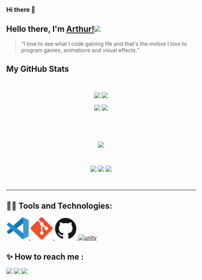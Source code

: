 ### Hi there 👋

<!--
**arthurgonze/arthurgonze** is a ✨ _special_ ✨ repository because its `README.md` (this file) appears on your GitHub profile.

Here are some ideas to get you started:

- 🔭 I’m currently working on ...
- 🌱 I’m currently learning ...
- 👯 I’m looking to collaborate on ...
- 🤔 I’m looking for help with ...
- 💬 Ask me about ...
- 📫 How to reach me: ...
- 😄 Pronouns: ...
- ⚡ Fun fact: ...
-->

## Hello there, I'm [Arthur!](https://www.linkedin.com/in/arthur-gonze-machado-890715177)<img src="https://media.giphy.com/media/hvRJCLFzcasrR4ia7z/giphy.gif" width="25px">
<blockquote><q>I love to see what I code gaining life and that's the motive I love to program games, animations and visual effects.</q></blockquote>


## My GitHub Stats
<br>
<p align="center">
 <img width="48%" src="https://github-readme-stats.vercel.app/api?username=arthurgonze&show_icons=true&theme=tokyonight&count_private=true&custom_title=@arthurgonze "> 
 <img  width="48%" src="https://github-readme-streak-stats.herokuapp.com/?user=arthurgonze&theme=tokyonight" />
</p>

<p align="center">
 <img width="400px" src="https://github-readme-stats.vercel.app/api/top-langs/?username=arthurgonze&layout=compact&theme=tokyonight&custom_title=Languages" /> 
 <img width="600px"src="https://activity-graph.herokuapp.com/graph?username=arthurgonze&theme=redical"> 
</p>

<br>

<br />

<br />
<p align=center>
  <img src="https://github-profile-trophy.vercel.app/?username=arthurgonze&theme=tokyonight&rank=SECRET,SSS,SS,S,AAA,AA,A,B" />
</p>

<br />
<p align=center>
<img src="https://badges.pufler.dev/visits/arthurgonze/arthurgonze?color=black&logo=github" />
<img src="https://komarev.com/ghpvc/?username=arthurgonze&color=brightgreen" />
<a href="https://github.com/arthurgonze">
<img src="https://badges.pufler.dev/commits/monthly/arthurgonze?color=blue" />
</a>
</p>
<br />
<hr />

## 👩‍💻 Tools and Technologies:
<p align="left"> 
  <a href="https://code.visualstudio.com/" target="_blank" rel="noreferrer"> 
    <img width="60px" src="https://raw.githubusercontent.com/devicons/devicon/master/icons/vscode/vscode-original.svg" alt="vscode" /> 
  </a>
  <a href="https://git-scm.com/" target="_blank" rel="noreferrer"> 
    <img width="60px" src="https://raw.githubusercontent.com/devicons/devicon/master/icons/git/git-original.svg" alt="git"/> 
  </a>
  <a href="https://github.com/" target="_blank" rel="noreferrer"> 
    <img width="60px" src="https://raw.githubusercontent.com/devicons/devicon/master/icons/github/github-original.svg" alt="github"/> 
  </a>
  <a href="https://unity.com/" target="_blank" rel="noreferrer"> 
    <img width="60px" src="http://assets.stickpng.com/images/58482b92cef1014c0b5e4a2d.png" alt="unity"/> 
  </a>
</p>

 
## ✨ How to reach me : 

[<img src="https://img.icons8.com/bubbles/50/000000/gmail.png"/>](mailto:arthurgonze@gmail.com)
[<img target="_blank" src="https://img.icons8.com/bubbles/50/000000/linkedin.png"/>](https://www.linkedin.com/in/arthur-gonze-machado-890715177/) 
[<img target="_blank" src="https://img.icons8.com/bubbles/50/000000/github.png">](https://www.github.com/arthurgonze/) 
 

